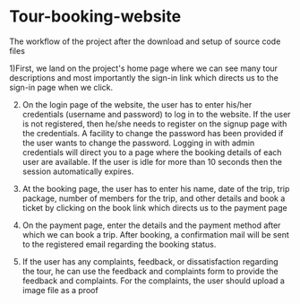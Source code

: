# Tour-booking-website

The workflow of the project after the download and setup of source code files

1)First, we land on the project's home page where we can see many tour descriptions and most importantly the sign-in link which directs us to the sign-in page when we click.

2)	 On the login page of the website, the user has to enter his/her credentials (username and password) to log in to the website. If the user is not registered, then he/she needs to register on the signup page with the credentials.  A facility to change the password has been provided if the user wants to change the password. Logging in with admin credentials will direct you to a page where the booking details of each user are available. If the user is idle for more than 10 seconds then the session automatically expires.

3)	At the booking page, the user has to enter his name, date of the trip, trip package, number of members for the trip, and other details and book a ticket by clicking on the book link which directs us to the payment page

4)	On the payment page, enter the details and the payment method after which we can book a trip. After booking, a confirmation mail will be sent to the registered email regarding the booking status.

5)	If the user has any complaints, feedback, or dissatisfaction regarding the tour, he can use the feedback and complaints form to provide the feedback and complaints. For the complaints, the user should upload a image file as a proof

